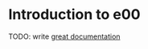 # Introduction to e00

TODO: write [great documentation](http://jacobian.org/writing/what-to-write/)
